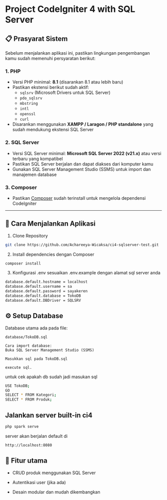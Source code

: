 # Project CodeIgniter 4 with SQL Server


## 📋 Prasyarat Sistem

Sebelum menjalankan aplikasi ini, pastikan lingkungan pengembangan kamu sudah memenuhi persyaratan berikut:

### 1. PHP

- Versi PHP minimal: **8.1** (disarankan 8.1 atau lebih baru)
- Pastikan ekstensi berikut sudah aktif:
  - `sqlsrv` (Microsoft Drivers untuk SQL Server)
  - `pdo_sqlsrv`
  - `mbstring`
  - `intl`
  - `openssl`
  - `curl`
- Disarankan menggunakan **XAMPP / Laragon / PHP standalone** yang sudah mendukung ekstensi SQL Server

### 2. SQL Server

- Versi SQL Server minimal: **Microsoft SQL Server 2022 (v21.x)** atau versi terbaru yang kompatibel
- Pastikan SQL Server berjalan dan dapat diakses dari komputer kamu
- Gunakan SQL Server Management Studio (SSMS) untuk import dan manajemen database

### 3. Composer

- Pastikan [Composer](https://getcomposer.org/) sudah terinstall untuk mengelola dependensi CodeIgniter

---

## 🚀 Cara Menjalankan Aplikasi

1. Clone Repository 
```bash
git clone https://github.com/Achareeya-Wicaksa/ci4-sqlserver-test.git
```

2. Install dependencies dengan Composer
```bash
composer install
```
3. Konfigurasi .env
sesuaikan .env.example dengan alamat sql server anda
```bash
database.default.hostname = localhost
database.default.username = sa
database.default.password = sayakeren
database.default.database = TokoDB
database.default.DBDriver = SQLSRV
```

## ⚙️ Setup Database

Database utama ada pada file:

```plaintext
database/TokoDB.sql

Cara import database:
Buka SQL Server Management Studio (SSMS)

Masukkan sql pada TokoDB.sql

execute sql.
```

untuk cek apakah db sudah jadi masukan sql 
```bash
USE TokoDB;
GO
SELECT * FROM Kategori;
SELECT * FROM Produk;

```
## Jalankan server built-in ci4
```bash
php spark serve
```
server akan berjalan default di
```bash
http://localhost:8080
```

## 🧰 Fitur utama
- CRUD produk menggunakan SQL Server

- Autentikasi user (jika ada)

- Desain modular dan mudah dikembangkan
